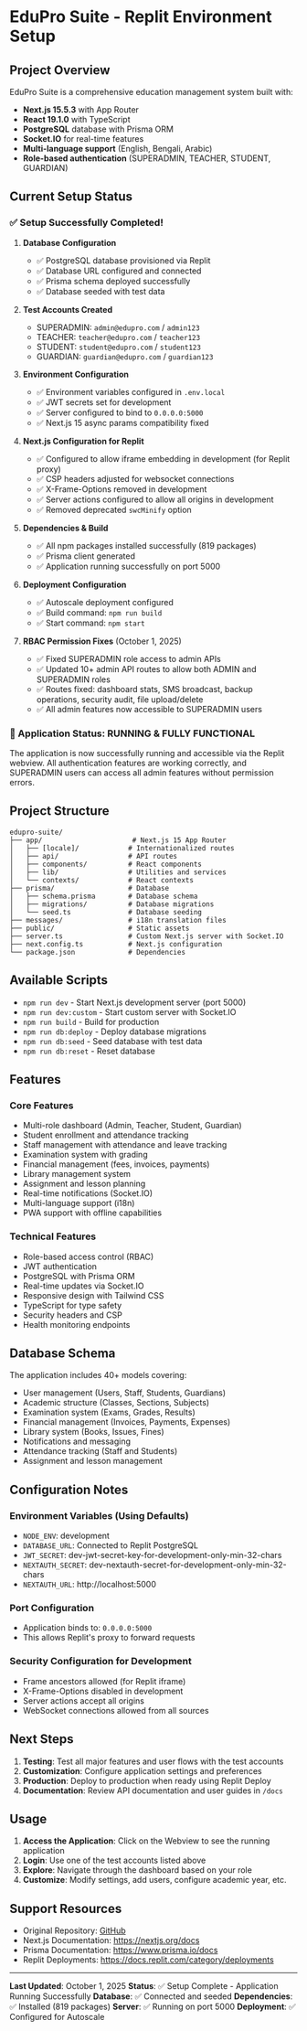 # EduPro Suite - Replit Environment Setup

## Project Overview

EduPro Suite is a comprehensive education management system built with:
- **Next.js 15.5.3** with App Router
- **React 19.1.0** with TypeScript
- **PostgreSQL** database with Prisma ORM
- **Socket.IO** for real-time features
- **Multi-language support** (English, Bengali, Arabic)
- **Role-based authentication** (SUPERADMIN, TEACHER, STUDENT, GUARDIAN)

## Current Setup Status

### ✅ Setup Successfully Completed!

1. **Database Configuration**
   - ✅ PostgreSQL database provisioned via Replit
   - ✅ Database URL configured and connected
   - ✅ Prisma schema deployed successfully
   - ✅ Database seeded with test data

2. **Test Accounts Created**
   - SUPERADMIN: `admin@edupro.com` / `admin123`
   - TEACHER: `teacher@edupro.com` / `teacher123`
   - STUDENT: `student@edupro.com` / `student123`
   - GUARDIAN: `guardian@edupro.com` / `guardian123`

3. **Environment Configuration**
   - ✅ Environment variables configured in `.env.local`
   - ✅ JWT secrets set for development
   - ✅ Server configured to bind to `0.0.0.0:5000`
   - ✅ Next.js 15 async params compatibility fixed

4. **Next.js Configuration for Replit**
   - ✅ Configured to allow iframe embedding in development (for Replit proxy)
   - ✅ CSP headers adjusted for websocket connections
   - ✅ X-Frame-Options removed in development
   - ✅ Server actions configured to allow all origins in development
   - ✅ Removed deprecated `swcMinify` option

5. **Dependencies & Build**
   - ✅ All npm packages installed successfully (819 packages)
   - ✅ Prisma client generated
   - ✅ Application running successfully on port 5000

6. **Deployment Configuration**
   - ✅ Autoscale deployment configured
   - ✅ Build command: `npm run build`
   - ✅ Start command: `npm start`

7. **RBAC Permission Fixes** (October 1, 2025)
   - ✅ Fixed SUPERADMIN role access to admin APIs
   - ✅ Updated 10+ admin API routes to allow both ADMIN and SUPERADMIN roles
   - ✅ Routes fixed: dashboard stats, SMS broadcast, backup operations, security audit, file upload/delete
   - ✅ All admin features now accessible to SUPERADMIN users

### 🎉 Application Status: RUNNING & FULLY FUNCTIONAL

The application is now successfully running and accessible via the Replit webview. All authentication features are working correctly, and SUPERADMIN users can access all admin features without permission errors.

## Project Structure

```
edupro-suite/
├── app/                      # Next.js 15 App Router
│   ├── [locale]/            # Internationalized routes
│   ├── api/                 # API routes
│   ├── components/          # React components
│   ├── lib/                 # Utilities and services
│   └── contexts/            # React contexts
├── prisma/                  # Database
│   ├── schema.prisma        # Database schema
│   ├── migrations/          # Database migrations
│   └── seed.ts              # Database seeding
├── messages/                # i18n translation files
├── public/                  # Static assets
├── server.ts                # Custom Next.js server with Socket.IO
├── next.config.ts           # Next.js configuration
└── package.json             # Dependencies

```

## Available Scripts

- `npm run dev` - Start Next.js development server (port 5000)
- `npm run dev:custom` - Start custom server with Socket.IO
- `npm run build` - Build for production
- `npm run db:deploy` - Deploy database migrations
- `npm run db:seed` - Seed database with test data
- `npm run db:reset` - Reset database

## Features

### Core Features
- Multi-role dashboard (Admin, Teacher, Student, Guardian)
- Student enrollment and attendance tracking
- Staff management with attendance and leave tracking
- Examination system with grading
- Financial management (fees, invoices, payments)
- Library management system
- Assignment and lesson planning
- Real-time notifications (Socket.IO)
- Multi-language support (i18n)
- PWA support with offline capabilities

### Technical Features
- Role-based access control (RBAC)
- JWT authentication
- PostgreSQL with Prisma ORM
- Real-time updates via Socket.IO
- Responsive design with Tailwind CSS
- TypeScript for type safety
- Security headers and CSP
- Health monitoring endpoints

## Database Schema

The application includes 40+ models covering:
- User management (Users, Staff, Students, Guardians)
- Academic structure (Classes, Sections, Subjects)
- Examination system (Exams, Grades, Results)
- Financial management (Invoices, Payments, Expenses)
- Library system (Books, Issues, Fines)
- Notifications and messaging
- Attendance tracking (Staff and Students)
- Assignment and lesson management

## Configuration Notes

### Environment Variables (Using Defaults)
- `NODE_ENV`: development
- `DATABASE_URL`: Connected to Replit PostgreSQL
- `JWT_SECRET`: dev-jwt-secret-key-for-development-only-min-32-chars
- `NEXTAUTH_SECRET`: dev-nextauth-secret-for-development-only-min-32-chars
- `NEXTAUTH_URL`: http://localhost:5000

### Port Configuration
- Application binds to: `0.0.0.0:5000`
- This allows Replit's proxy to forward requests

### Security Configuration for Development
- Frame ancestors allowed (for Replit iframe)
- X-Frame-Options disabled in development
- Server actions accept all origins
- WebSocket connections allowed from all sources

## Next Steps

1. **Testing**: Test all major features and user flows with the test accounts
2. **Customization**: Configure application settings and preferences
3. **Production**: Deploy to production when ready using Replit Deploy
4. **Documentation**: Review API documentation and user guides in `/docs`

## Usage

1. **Access the Application**: Click on the Webview to see the running application
2. **Login**: Use one of the test accounts listed above
3. **Explore**: Navigate through the dashboard based on your role
4. **Customize**: Modify settings, add users, configure academic year, etc.

## Support Resources

- Original Repository: [GitHub](https://github.com/...)
- Next.js Documentation: https://nextjs.org/docs
- Prisma Documentation: https://www.prisma.io/docs
- Replit Deployments: https://docs.replit.com/category/deployments

---

**Last Updated**: October 1, 2025
**Status**: ✅ Setup Complete - Application Running Successfully
**Database**: ✅ Connected and seeded
**Dependencies**: ✅ Installed (819 packages)
**Server**: ✅ Running on port 5000
**Deployment**: ✅ Configured for Autoscale
